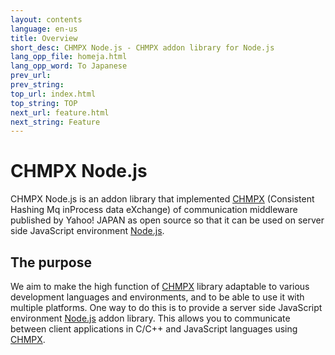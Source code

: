 ```yaml
---
layout: contents
language: en-us
title: Overview
short_desc: CHMPX Node.js - CHMPX addon library for Node.js
lang_opp_file: homeja.html
lang_opp_word: To Japanese
prev_url: 
prev_string: 
top_url: index.html
top_string: TOP
next_url: feature.html
next_string: Feature
---
```


# CHMPX Node.js
CHMPX Node.js is an addon library that implemented [CHMPX](https://chmpx.antpick.ax/) (Consistent Hashing Mq inProcess data eXchange) of communication middleware published by Yahoo! JAPAN as open source so that it can be used on server side JavaScript environment [Node.js](https://nodejs.org/).

## The purpose
We aim to make the high function of [CHMPX](https://chmpx.antpick.ax/) library adaptable to various development languages and environments, and to be able to use it with multiple platforms.
One way to do this is to provide a server side JavaScript environment [Node.js](https://nodejs.org/) addon library.
This allows you to communicate between client applications in C/C++ and JavaScript languages using [CHMPX](https://chmpx.antpick.ax/).
